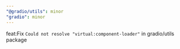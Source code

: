 ```yaml
---
"@gradio/utils": minor
"gradio": minor
---
```


feat:Fix `Could not resolve "virtual:component-loader"` in gradio/utils package
